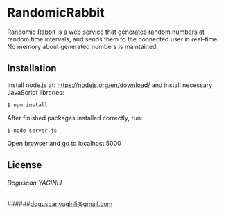 RandomicRabbit
========

Randomic Rabbit is a web service that generates
random numbers at random time intervals, and sends them
to the connected user in real-time.
No memory about generated numbers is maintained.

Installation
------------
Install node.js at: https://nodejs.org/en/download/
and install necessary JavaScript libraries:

    $ npm install

After finished packages installed correctly, run:

    $ node server.js

Open browser and go to localhost:5000

License 
-------
###### Doguscan YAGINLI

######doguscanyaginli@gmail.com
